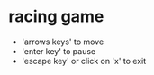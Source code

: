 # racing game


- 'arrows keys' to move<br />
- 'enter key' to pause<br />
- 'escape key' or click on 'x' to exit<br />
<!-- - open 'main.exe' to play<br /> -->
